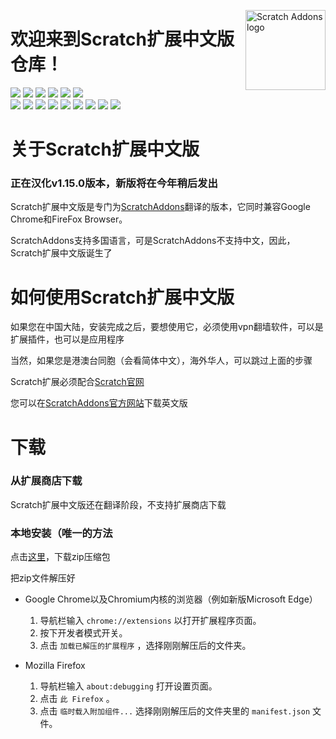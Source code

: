 <img src="https://aerfaying.com/Project/GetAsset?name=ac6b6f1f9e6d9f5e7c58585a0abc1745.svg" alt="Scratch Addons logo" align="right" width="128px"></img>
# 欢迎来到Scratch扩展中文版仓库！

[![](https://img.shields.io/github/stars/BananaCakeComputer/ScratchAddons-ForChinese?color=blue&style=flat-square)](https://github.com/BananaCakeComputer/ScratchAddons-ForChinese/stargazers) 
[![](https://img.shields.io/github/forks/BananaCakeComputer/ScratchAddons-ForChinese?color=blue&style=flat-square)](https://github.com/BananaCakeComputer/ScratchAddons-ForChinese/network/members)
[![](https://img.shields.io/github/watchers/BananaCakeComputer/ScratchAddons-ForChinese?color=blue&style=flat-square)](https://github.com/BananaCakeComputer/ScratchAddons-ForChinese/watchers) 
[![](https://img.shields.io/github/issues/BananaCakeComputer/ScratchAddons-ForChinese?color=green&style=flat-square)](https://github.com/BananaCakeComputer/ScratchAddons-ForChinese/issues) 
[![](https://img.shields.io/github/issues-pr/BananaCakeComputer/ScratchAddons-ForChinese?color=green&style=flat-square)](https://github.com/BananaCakeComputer/ScratchAddons-ForChinese/pulls) 
[![](https://img.shields.io/github/license/BananaCakeComputer/ScratchAddons-ForChinese?style=flat-square)](https://github.com/BananaCakeComputer/ScratchAddons-ForChinese/blob/master/LICENSE) <!-- 2 spaces -->  
[![](https://img.shields.io/chrome-web-store/v/fbeffbjdlemaoicjdapfpikkikjoneco?style=flat-square&logo=google-chrome&logoColor=white&label=version&color=4285F4)](https://chrome.google.com/webstore/detail/fbeffbjdlemaoicjdapfpikkikjoneco)
[![](https://img.shields.io/chrome-web-store/users/fbeffbjdlemaoicjdapfpikkikjoneco?style=flat-square&logo=google-chrome&logoColor=white&label=users&color=4285F4)](https://chrome.google.com/webstore/detail/fbeffbjdlemaoicjdapfpikkikjoneco)
[![](https://img.shields.io/amo/v/scratch-messaging-extension?style=flat-square&logo=firefox-browser&logoColor=white&label=version&color=FF7139)](https://addons.mozilla.org/firefox/addon/scratch-messaging-extension/)
[![](https://img.shields.io/amo/users/scratch-messaging-extension?style=flat-square&logo=firefox-browser&logoColor=white&label=users&color=FF7139)](https://addons.mozilla.org/firefox/addon/scratch-messaging-extension/)
[![](https://img.shields.io/github/v/release/ScratchAddons/ScratchAddons?style=flat-square&logo=github&logoColor=white&label=version&color=181717)](https://github.com/ScratchAddons/ScratchAddons/releases)
[![](https://img.shields.io/github/downloads/ScratchAddons/ScratchAddons/total?style=flat-square&logo=github&logoColor=white&label=downloads&color=181717)](https://github.com/ScratchAddons/ScratchAddons/releases)
[![](https://img.shields.io/badge/discuss-on_github-181717.svg?style=flat-square)](https://github.com/ScratchAddons/ScratchAddons/discussions)
[![](https://img.shields.io/badge/chat-on_discord-7289da.svg?style=flat-square)](https://discord.gg/R5NBqwMjNc)
[![](https://img.shields.io/badge/website-scratchaddons.com-ff7b26.svg?style=flat-square)](https://scratchaddons.com)

# 关于Scratch扩展中文版

### 正在汉化v1.15.0版本，新版将在今年稍后发出

Scratch扩展中文版是专门为[ScratchAddons](https://github.com/ScratchAddons/ScratchAddons/)翻译的版本，它同时兼容Google Chrome和FireFox Browser。

ScratchAddons支持多国语言，可是ScratchAddons不支持中文，因此，Scratch扩展中文版诞生了

# 如何使用Scratch扩展中文版

如果您在中国大陆，安装完成之后，要想使用它，必须使用vpn翻墙软件，可以是扩展插件，也可以是应用程序

当然，如果您是港澳台同胞（会看简体中文），海外华人，可以跳过上面的步骤

Scratch扩展必须配合[Scratch官网](https://scratch.mit.edu)

您可以在[ScratchAddons官方网站](https://scratchaddons.com)下载英文版

# 下载

### 从扩展商店下载

Scratch扩展中文版还在翻译阶段，不支持扩展商店下载

### 本地安装（唯一的方法

点击[这里](https://github.com/BananaCakeComputer/ScratchAddons-ForChinese/archive/refs/heads/master.zip)，下载zip压缩包

把zip文件解压好

- Google Chrome以及Chromium内核的浏览器（例如新版Microsoft Edge）
  1. 导航栏输入 `chrome://extensions` 以打开扩展程序页面。
  2. 按下开发者模式开关。
  3. 点击 `加载已解压的扩展程序` ，选择刚刚解压后的文件夹。

- Mozilla Firefox
  1. 导航栏输入 `about:debugging` 打开设置页面。
  2. 点击 `此 Firefox` 。
  3. 点击 `临时载入附加组件...` 选择刚刚解压后的文件夹里的 `manifest.json` 文件。

